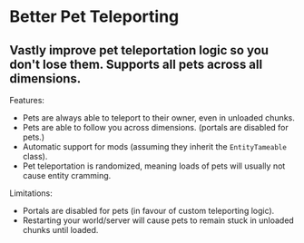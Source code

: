 # Better Pet Teleporting

## Vastly improve pet teleportation logic so you don't lose them. Supports all pets across all dimensions.

Features:

- Pets are always able to teleport to their owner, even in unloaded chunks.
- Pets are able to follow you across dimensions. (portals are disabled for pets.)
- Automatic support for mods (assuming they inherit the `EntityTameable` class).
- Pet teleportation is randomized, meaning loads of pets will usually not cause entity cramming.

Limitations:

- Portals are disabled for pets (in favour of custom teleporting logic).
- Restarting your world/server will cause pets to remain stuck in unloaded chunks until loaded.

